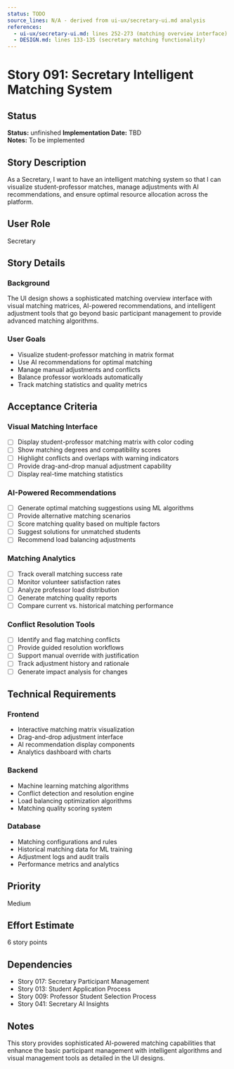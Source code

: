 ```yaml
---
status: TODO
source_lines: N/A - derived from ui-ux/secretary-ui.md analysis
references:
  - ui-ux/secretary-ui.md: lines 252-273 (matching overview interface)
  - DESIGN.md: lines 133-135 (secretary matching functionality)
---
```

# Story 091: Secretary Intelligent Matching System

## Status
**Status:** unfinished
**Implementation Date:** TBD  
**Notes:** To be implemented

## Story Description
As a Secretary, I want to have an intelligent matching system so that I can visualize student-professor matches, manage adjustments with AI recommendations, and ensure optimal resource allocation across the platform.

## User Role
Secretary

## Story Details

### Background
The UI design shows a sophisticated matching overview interface with visual matching matrices, AI-powered recommendations, and intelligent adjustment tools that go beyond basic participant management to provide advanced matching algorithms.

### User Goals
- Visualize student-professor matching in matrix format
- Use AI recommendations for optimal matching
- Manage manual adjustments and conflicts
- Balance professor workloads automatically
- Track matching statistics and quality metrics

## Acceptance Criteria

### Visual Matching Interface
- [ ] Display student-professor matching matrix with color coding
- [ ] Show matching degrees and compatibility scores
- [ ] Highlight conflicts and overlaps with warning indicators
- [ ] Provide drag-and-drop manual adjustment capability
- [ ] Display real-time matching statistics

### AI-Powered Recommendations
- [ ] Generate optimal matching suggestions using ML algorithms
- [ ] Provide alternative matching scenarios
- [ ] Score matching quality based on multiple factors
- [ ] Suggest solutions for unmatched students
- [ ] Recommend load balancing adjustments

### Matching Analytics
- [ ] Track overall matching success rate
- [ ] Monitor volunteer satisfaction rates
- [ ] Analyze professor load distribution
- [ ] Generate matching quality reports
- [ ] Compare current vs. historical matching performance

### Conflict Resolution Tools
- [ ] Identify and flag matching conflicts
- [ ] Provide guided resolution workflows
- [ ] Support manual override with justification
- [ ] Track adjustment history and rationale
- [ ] Generate impact analysis for changes

## Technical Requirements

### Frontend
- Interactive matching matrix visualization
- Drag-and-drop adjustment interface
- AI recommendation display components
- Analytics dashboard with charts

### Backend
- Machine learning matching algorithms
- Conflict detection and resolution engine
- Load balancing optimization algorithms
- Matching quality scoring system

### Database
- Matching configurations and rules
- Historical matching data for ML training
- Adjustment logs and audit trails
- Performance metrics and analytics

## Priority
Medium

## Effort Estimate
6 story points

## Dependencies
- Story 017: Secretary Participant Management
- Story 013: Student Application Process
- Story 009: Professor Student Selection Process
- Story 041: Secretary AI Insights

## Notes
This story provides sophisticated AI-powered matching capabilities that enhance the basic participant management with intelligent algorithms and visual management tools as detailed in the UI designs.
